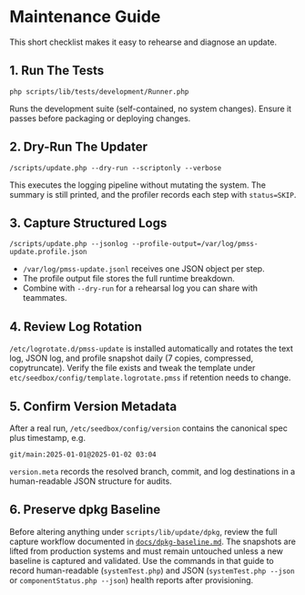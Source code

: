 # Maintenance Guide

This short checklist makes it easy to rehearse and diagnose an update.

## 1. Run The Tests
```
php scripts/lib/tests/development/Runner.php
```
Runs the development suite (self-contained, no system changes). Ensure it
passes before packaging or deploying changes.

## 2. Dry-Run The Updater
```
/scripts/update.php --dry-run --scriptonly --verbose
```
This executes the logging pipeline without mutating the system. The summary is
still printed, and the profiler records each step with `status=SKIP`.

## 3. Capture Structured Logs
```
/scripts/update.php --jsonlog --profile-output=/var/log/pmss-update.profile.json
```
- `/var/log/pmss-update.jsonl` receives one JSON object per step.
- The profile output file stores the full runtime breakdown.
- Combine with `--dry-run` for a rehearsal log you can share with teammates.

## 4. Review Log Rotation
`/etc/logrotate.d/pmss-update` is installed automatically and rotates the text
log, JSON log, and profile snapshot daily (7 copies, compressed, copytruncate).
Verify the file exists and tweak the template under
`etc/seedbox/config/template.logrotate.pmss` if retention needs to change.

## 5. Confirm Version Metadata
After a real run, `/etc/seedbox/config/version` contains the canonical spec plus
timestamp, e.g.
```
git/main:2025-01-01@2025-01-02 03:04
```
`version.meta` records the resolved branch, commit, and log destinations in a
human-readable JSON structure for audits.

## 6. Preserve dpkg Baseline
Before altering anything under `scripts/lib/update/dpkg`, review the full capture
workflow documented in [`docs/dpkg-baseline.md`](./dpkg-baseline.md). The
snapshots are lifted from production systems and must remain untouched unless a
new baseline is captured and validated. Use the commands in that guide to record
human-readable (`systemTest.php`) and JSON (`systemTest.php --json` or
`componentStatus.php --json`) health reports after provisioning.
